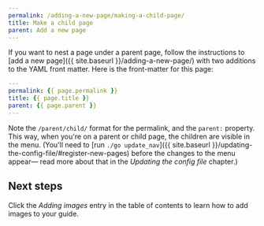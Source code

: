 ```yaml
---
permalink: /adding-a-new-page/making-a-child-page/
title: Make a child page
parent: Add a new page
---
```


If you want to nest a page under a parent page, follow the instructions to [add a new page]({{ site.baseurl }}/adding-a-new-page/) with two additions to the YAML front matter. Here is the front-matter for this page:

```yaml
---
permalink: {{ page.permalink }}
title: {{ page.title }}
parent: {{ page.parent }}
---
```

Note the `/parent/child/` format for the permalink, and the `parent:`
property. This way, when you're on a parent or child page, the children are visible in the menu. (You'll need to
[run `./go update_nav`]({{ site.baseurl }}/updating-the-config-file/#register-new-pages)
before the changes to the menu appear— read more about that in the _Updating the
config file_ chapter.)

## Next steps

Click the _Adding images_ entry in the table of contents to learn how
to add images to your guide.
